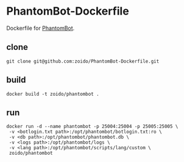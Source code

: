 # PhantomBot-Dockerfile

Dockerfile for [PhantomBot](https://github.com/phantombot/phantombot).

## clone
```console
git clone git@github.com:zoido/PhantomBot-Dockerfile.git
```

## build
```console
docker build -t zoido/phantombot .
```

## run
```console
docker run -d --name phantombot -p 25004:25004 -p 25005:25005 \
 -v <botlogin.txt path>:/opt/phantombot/botlogin.txt:ro \
 -v <db path>:/opt/phantombot/phantombot.db \
 -v <logs path>:/opt/phantombot/logs \
 -v <lang path>:/opt/phantombot/scripts/lang/custom \
 zoido/phantombot
```
